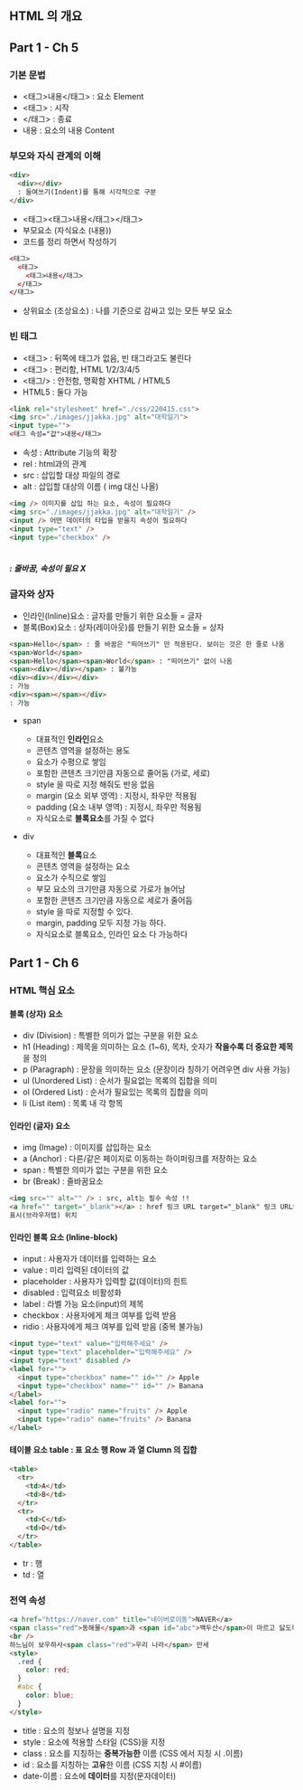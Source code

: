 ## HTML 의 개요

## Part 1 - Ch 5

### 기본 문법

- <태그>내용</태그> : 요소 Element
- <태그> : 시작
- </태그> : 종료
- 내용 : 요소의 내용 Content

### 부모와 자식 관계의 이해

```html
<div>
  <div></div>
  : 들여쓰기(Indent)를 통해 시각적으로 구분
</div>
```

- <태그><태그>내용</태그></태그>
- 부모요소 (자식요소 (내용))
- 코드를 정리 하면서 작성하기

```html
<태그>
  <태그>
    <태그>내용</태그>
  </태그>
</태그>
```

- 상위요소 (조상요소) : 나를 기준으로 감싸고 있는 모든 부모 요소

### 빈 태그

- <태그> : 뒤쪽에 태그가 없음, 빈 태그라고도 불린다
- <태그> : 편리함, HTML 1/2/3/4/5
- <태그/> : 안전함, 명확함 XHTML / HTML5
- HTML5 : 둘다 가능

```html
<link rel="stylesheet" href="./css/220415.css">
<img src="./images/jjakka.jpg" alt="대학일기">
<input type="">
<태그 속성="값">내용</태그>
```

- 속성 : Attribute 기능의 확장
- rel : html과의 관계
- src : 삽입할 대상 파일의 경로
- alt : 삽입할 대상의 이름 ( img 대신 나올)

```html
<img /> 이미지를 삽입 하는 요소, 속성이 필요하다
<img src="./images/jjakka.jpg" alt="대학일기" />
<input /> 어떤 데이터의 타입을 받을지 속성이 필요하다
<input type="text" />
<input type="checkbox" />
```

##### <br /> : 줄바꿈, 속성이 필요 X

### 글자와 상자

- 인라인(lnline)요소 : 글자를 만들기 위한 요소들 = 글자
- 블록(Box)요소 : 상자(레이아웃)를 만들기 위한 요소들 = 상자

```html
<span>Hello</span> : 줄 바꿈은 "띄어쓰기" 만 적용된다. 보이는 것은 한 줄로 나옴
<span>World</span>
<span>Hello</span><span>World</span> : "띄어쓰기" 없이 나옴
<span><div></div></span> : 불가능
<div><div></div></div>
: 가능
<div><span></span></div>
: 가능
```

- span

  - 대표적인 **인라인**요소
  - 콘텐츠 영역을 설정하는 용도
  - 요소가 수평으로 쌓임
  - 포함한 콘텐츠 크기만큼 자동으로 줄어둠 (가로, 세로)
  - style 을 따로 지정 해줘도 반응 없음
  - margin (요소 외부 영역) : 지정시, 좌우만 적용됨
  - padding (요소 내부 영역) : 지정시, 좌우만 적용됨
  - 자식요소로 **블록요소**를 가질 수 없다

- div
  - 대표적인 **블록**요소
  - 콘텐츠 영역을 설정하는 요소
  - 요소가 수직으로 쌓임
  - 부모 요소의 크기만큼 자동으로 가로가 늘어남
  - 포함한 콘텐츠 크기만큼 자동으로 세로가 줄어듬
  - style 을 따로 지정할 수 있다.
  - margin, padding 모두 지정 가능 하다.
  - 자식요소로 블록요소, 인라인 요소 다 가능하다

## Part 1 - Ch 6

### HTML 핵심 요소

#### 블록 (상자) 요소

- div (Division) : 특별한 의미가 없는 구분을 위한 요소
- h1 (Heading) : 제목을 의미하는 요소 (1~6), 목차, 숫자가 **작을수록 더 중요한 제목**을 정의
- p (Paragraph) : 문장을 의미하는 요소 (문장이라 칭하기 어려우면 div 사용 가능)
- ul (Unordered List) : 순서가 필요없는 목록의 집합을 의미
- ol (Ordered List) : 순서가 필요있는 목록의 집합을 의미
- li (List item) : 목록 내 각 항목

#### 인라인 (글자) 요소

- img (Image) : 이미지를 삽입하는 요소
- a (Anchor) : 다른/같은 페이지로 이동하는 하이퍼링크를 저장하는 요소
- span : 특별한 의미가 없는 구분을 위한 요소
- br (Break) : 줄바꿈요소

```html
<img src="" alt="" /> : src, alt는 필수 속성 !!
<a href="" target="_blank"></a> : href 링크 URL target="_blank" 링크 URL의
표시(브라우저탭) 위치
```

#### 인라인 블록 요소 (Inline-block)

- input : 사용자가 데이터를 입력하는 요소
- value : 미리 입력된 데이터의 값
- placeholder : 사용자가 입력할 값(데이터)의 힌트
- disabled : 입력요소 비활성화
- label : 라벨 가능 요소(input)의 제목
- checkbox : 사용자에게 체크 여부를 입력 받음
- ridio : 사용자에게 체크 여부를 입력 받음 (중복 불가능)

```html
<input type="text" value="입력해주세요" />
<input type="text" placeholder="입력해주세요" />
<input type="text" disabled />
<label for="">
  <input type="checkbox" name="" id="" /> Apple
  <input type="checkbox" name="" id="" /> Banana
</label>
<label for="">
  <input type="radio" name="fruits" /> Apple
  <input type="radio" name="fruits" /> Banana
</label>
```

#### 테이블 요소 table : 표 요소 행 Row 과 열 Clumn 의 집합

```html
<table>
  <tr>
    <td>A</td>
    <td>B</td>
  </tr>
  <tr>
    <td>C</td>
    <td>D</td>
  </tr>
</table>
```

- tr : 행
- td : 열

### 전역 속성

```html
<a href="https://naver.com" title="네이버로이동">NAVER</a>
<span class="red">동해물</span>과 <span id="abc">백두산</span>이 마르고 닳도록
<br />
하느님이 보우하사<span class="red">우리 나라</span> 만세
<style>
  .red {
    color: red;
  }
  #abc {
    color: blue;
  }
</style>
```

- title : 요소의 정보나 설명을 지정
- style : 요소에 적용할 스타일 (CSS)을 지정
- class : 요소를 지칭하는 **중복가능한** 이름 (CSS 에서 지칭 시 .이름)
- id : 요소를 지칭하는 **고유**한 이름 (CSS 지칭 시 #이름)
- date-이름 : 요소에 **데이터**를 지정(문자데이터)
